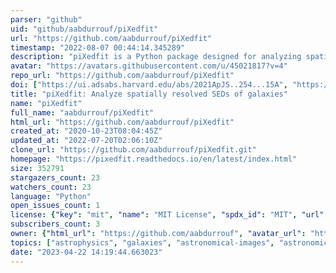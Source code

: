 ```yaml
---
parser: "github"
uid: "github/aabdurrouf/piXedfit"
url: "https://github.com/aabdurrouf/piXedfit"
timestamp: "2022-08-07 00:44:14.345289"
description: "piXedfit is a Python package designed for analyzing spatially resolved SEDs of galaxies  "
avatar: "https://avatars.githubusercontent.com/u/45021817?v=4"
repo_url: "https://github.com/aabdurrouf/piXedfit"
doi: ["https://ui.adsabs.harvard.edu/abs/2021ApJS..254...15A", "https://ui.adsabs.harvard.edu/abs/2022ascl.soft07033A/abstract"]
title: "piXedfit: Analyze spatially resolved SEDs of galaxies"
name: "piXedfit"
full_name: "aabdurrouf/piXedfit"
html_url: "https://github.com/aabdurrouf/piXedfit"
created_at: "2020-10-23T08:04:45Z"
updated_at: "2022-07-20T02:06:10Z"
clone_url: "https://github.com/aabdurrouf/piXedfit.git"
homepage: "https://pixedfit.readthedocs.io/en/latest/index.html"
size: 352791
stargazers_count: 23
watchers_count: 23
language: "Python"
open_issues_count: 1
license: {"key": "mit", "name": "MIT License", "spdx_id": "MIT", "url": "https://api.github.com/licenses/mit", "node_id": "MDc6TGljZW5zZTEz"}
subscribers_count: 3
owner: {"html_url": "https://github.com/aabdurrouf", "avatar_url": "https://avatars.githubusercontent.com/u/45021817?v=4", "login": "aabdurrouf", "type": "User"}
topics: ["astrophysics", "galaxies", "astronomical-images", "astronomical-spectroscopy", "pixel-binning", "sed-fitting"]
date: "2023-04-22 14:19:44.663023"
---
```

